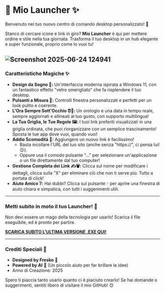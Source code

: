 # 🚀 Mio Launcher ✨

Benvenuto nel tuo nuovo centro di comando desktop personalizzato! 🎉

Stanco di cercare icone e link in giro? **Mio Launcher** è qui per mettere ordine e stile nella tua giornata. Trasforma il tuo desktop in un hub elegante e super funzionale, proprio come lo vuoi tu!

![Screenshot 2025-06-24 124941](https://github.com/user-attachments/assets/359342b7-fcf2-403c-8201-0503c04754e6)
---

### Caratteristiche Magiche ✨

*   **Design da Sogno 🤩:** Un'interfaccia moderna ispirata a Windows 11, con un fantastico effetto "vetro smerigliato" che fa risplendere il tuo desktop.
*   **Pulsanti a Misura 🤏:** Controlli finestra personalizzati e perfetti per un look pulito e coerente.
*   **L'Ora Sempre Sott'Occhio ⏰📆:** Un orologio e una data in tempo reale, sempre aggiornati e allineati al tuo gusto, con supporto multilingua!
*   **La Tua Griglia, le Tue Regole 🖼️:** I tuoi link preferiti visualizzati in una griglia ordinata, che puoi riorganizzare con un semplice trascinamento! Sposta le tue app dove vuoi, quando vuoi!
*   **Addio Scomodità 👋:** Aggiungere un nuovo link è facilissimo!
    *   Basta incollare l'URL del tuo sito (anche senza "https://", ci pensa lui! 😉).
    *   Oppure usa il comodo pulsante "..." per selezionare un'applicazione o un file direttamente dal tuo computer!
*   **Gestione Completa dei Link ✍️🗑️:** Clicca sul nome per modificare i dettagli, clicca sulla "X" per eliminare ciò che non ti serve più. Tutto a portata di click!
*   **Aiuto Amico ❔:** Hai dubbi? Clicca sul pulsante `❔` per aprire una finestra di aiuto chiara e simpatica, con tutti i suggerimenti utili.

---

### Metti subito in moto il tuo Launcher! 🚀

Non devi essere un mago della tecnologia per usarlo! Scarica il file eseguibile, ed è pronto per partire.

[**SCARICA SUBITO L'ULTIMA VERSIONE .EXE QUI!**](https://github.com/Fresko3000/mio_launcher/releases)

---

### Crediti Speciali 💖

*   **Designed by Fresko** 🎨
*   **Powered by AI** 🤖 (Un piccolo aiuto per far brillare le idee)
*   Anno di Creazione: 2025

Spero ti piaccia tanto usarlo quanto ci è piaciuto crearlo! Se hai domande o suggerimenti, sentiti libero di visitare il mio GitHub! 😊
